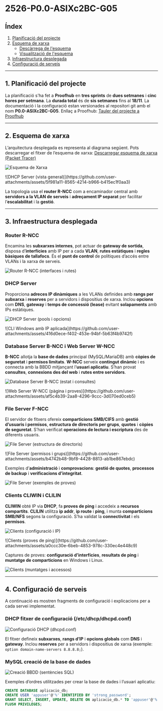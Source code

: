 # 2526-P0.0-ASIXc2BC-G05

## Índex

1. [Planificació del projecte](#planificació-del-projecte)
2. [Esquema de xarxa](#esquema-de-xarxa)
    - [Descàrrega de l'esquema](#descàrrega-de-lesquema)
    - [Visualització de l'esquema](#visualització-de-lesquema)
3. [Infraestructura desplegada](#infraestructura-desplegada)
4. [Configuració de serveis](#configuració-de-serveis)

---

## 1. Planificació del projecte

La planificació s'ha fet a **Proofhub** en **tres sprints** de **dues setmanes** i **cinc hores per setmana**. La **durada total** és de **sis setmanes** fins al **18/11**. La documentació i la configuració estan versionades al repositori git amb el nom **P0.0-ASIXc2BC-G05**. Enllaç a Proofhub: [Tauler del projecte a Proofhub](https://itecbcn.proofhub.com/bapplite/#app/todos/project-9335566085/list-269936034851)

---

## 2. Esquema de xarxa

L’arquitectura desplegada es representa al diagrama següent. Pots descarregar el fitxer de l’esquema de xarxa: [Descarregar esquema de xarxa (Packet Tracer)](https://drive.google.com/file/d/1atEO0mJYaNl4XfbM8BtlbaUDIN4p2D8S/view?usp=sharing)

![Esquema de Xarxa](https://github.com/user-attachments/assets/12fdae6a-c0b8-4ae6-8dcf-2a22dcaad1b4)
</div>
![DHCP Server (vista general)](https://github.com/user-attachments/assets/5f981a11-8565-4214-b966-b415ec1f0aa3)
</div>

La topologia usa el **router R-NCC** com a encaminador central amb **servidors a la VLAN de serveis** i **adreçament IP separat** per facilitar l’**escalabilitat** i la **gestió**.

---

## 3. Infraestructura desplegada

### Router R-NCC

Encamina les **subxarxes internes**, pot actuar de **gateway de sortida**, disposa d’**interfícies** amb IP per a cada **VLAN**, **rutes estàtiques** i **regles bàsiques de tallafocs**. És el **punt de control** de polítiques d’accés entre VLANs i la xarxa de serveis.

![Router R-NCC (interfaces i rutes)](https://github.com/user-attachments/assets/placeholder-router.png)
</div>

### DHCP Server

Proporciona **adreces IP dinàmiques** a les VLANs definides amb **rangs per subxarxa** i **reserves** per a servidors i dispositius de xarxa. Inclou **opcions** com **DNS**, **gateway** i **temps de concessió (lease)** evitant **solapaments** amb IPs estàtiques.

![DHCP Server (pools i opcions)](https://github.com/user-attachments/assets/5f981a11-8565-4214-b966-b415ec1f0aa3)
</div>
![CLI Windows amb IP aplicada](https://github.com/user-attachments/assets/416d0ece-f402-453e-94bf-5b63f4b9742f)
</div>

### Database Server B-NCC i Web Server W-NCC

**B-NCC** allotja la **base de dades** principal (MySQL/MariaDB) amb **còpies de seguretat** i **permisos limitats**. **W-NCC** serveix **contingut dinàmic** i es connecta amb la BBDD mitjançant l’**usuari aplicatiu**. S’han provat **consultes**, **connexions des del web** i **rutes entre servidors**.

![Database Server B-NCC (estat i consultes)](https://github.com/user-attachments/assets/91df8564-9cf4-4e05-aa68-cafbcc95e472)
</div>
![Web Server W-NCC (pàgina i proves)](https://github.com/user-attachments/assets/af5c4b39-2aa8-4296-9ccc-3d070ed0ceb5)
</div>

### File Server F-NCC

El servidor de fitxers ofereix **comparticions SMB/CIFS** amb **gestió d’usuaris i permisos**, **estructura de directoris per grups**, **quotes** i **còpies de seguretat**. S’han verificat **operacions de lectura i escriptura** des de diferents usuaris.

![File Server (estructura de directoris)](https://github.com/user-attachments/assets/211a4257-f1f7-44bf-867b-4d86b34adac8)
</div>
![File Server (permisos i grups)](https://github.com/user-attachments/assets/b4742b48-9bf8-4428-8813-ab1be867ebdc)
</div>

Exemples d’**administració** i **comprovacions**: **gestió de quotes**, **processos de backup** i **verificacions d’integritat**.

![File Server (exemples de proves)](https://github.com/user-attachments/assets/1bbe8d27-f2f8-4d51-90b4-1d4010cf4fb3)
</div>

### Clients CLIWIN i CLILIN

**CLIWIN** obté IP via **DHCP**, fa **proves de ping** i accedeix a **recursos compartits**. **CLILIN** utilitza **ip addr**, **ip route** i **ping**, i munta **comparticions SMB/NFS** segons la configuració. S’ha validat la **connectivitat** i els **permisos**.

![Clients (configuració i IP)](https://github.com/user-attachments/assets/caf48c54-ff97-4b35-a357-fea9f64cbae5)
</div>
![Clients (proves de ping)](https://github.com/user-attachments/assets/a0ccc30e-6beb-4853-978c-330ec4e448c9)
</div>

Captures de proves: **configuració d’interfícies**, **resultats de ping** i **muntatge de comparticions** en Windows i Linux.

![Clients (muntatges i accessos)](https://github.com/user-attachments/assets/6e622666-f19e-4617-b766-fc59e595a6a2)
</div>

---

## 4. Configuració de serveis

A continuació es mostren fragments de configuració i explicacions per a cada servei implementat.

### DHCP fitxer de configuració (/etc/dhcp/dhcpd.conf)

![Configuració DHCP (dhcpd.conf)](https://github.com/user-attachments/assets/a26df952-47a8-4a5e-9c8d-e798f4a00059)
</div>

El fitxer defineix **subxarxes**, **rangs d’IP** i **opcions globals** com **DNS** i **gateway**. Inclou **reserves** per a servidors i dispositius de xarxa (exemple: `option domain-name-servers 8.8.8.8;`).

### MySQL creació de la base de dades

![Creació BBDD (sentències SQL)](https://github.com/user-attachments/assets/9bc4d813-f384-4563-afff-7484127ffb04)
</div>

Exemples d’ordres utilitzades per crear la base de dades i l’usuari aplicatiu:

```sql
CREATE DATABASE aplicacio_db;
CREATE USER 'appuser'@'%' IDENTIFIED BY 'strong_password';
GRANT SELECT, INSERT, UPDATE, DELETE ON aplicacio_db.* TO 'appuser'@'%';
FLUSH PRIVILEGES;
```
